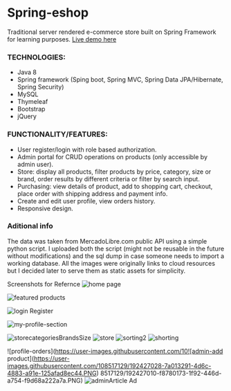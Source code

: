 # Spring-eshop
Traditional server rendered e-commerce store built on Spring Framework for learning purposes. [Live demo here](https://shoepp.herokuapp.com)

### TECHNOLOGIES:
* Java 8
* Spring framework (Sping boot, Spring MVC, Spring Data JPA/Hibernate, Spring Security)
* MySQL
* Thymeleaf
* Bootstrap
* jQuery

### FUNCTIONALITY/FEATURES:
* User register/login with role based authorization.
* Admin portal for CRUD operations on products (only accessible by admin user).
* Store: display all products, filter products by price, category, size or brand, order results by different criteria or filter by search input.
* Purchasing: view details of product, add to shopping cart, checkout, place order with shipping address and payment info.
* Create and edit user profile, view orders history.
* Responsive design.


### Aditional info
The data was taken from MercadoLibre.com public API using a simple python script. 
I uploaded both the script (might not be reusable in the future without modifications) 
and the sql dump in case someone needs to import a working database. 
All the images were originally links to cloud resources but I decided later to serve them as static assets for simplicity.


Screenshots for Refernce
![home page](https://user-images.githubusercontent.com/108517129/192426851-439b7d6f-06d4-4088-a87e-0ba2f8d499b9.PNG)

![featured products](https://user-images.githubusercontent.com/108517129/192426870-dbb9f215-6024-418d-8788-851db6ca542b.PNG)

![login Register](https://user-images.githubusercontent.com/108517129/192426915-3428729b-4a1b-4037-b694-317c2b9151ca.PNG)


![my-profile-section](https://user-images.githubusercontent.com/108517129/192426923-6136d478-50d6-40b1-957e-cbbf842b96d4.PNG)

![storecategoriesBrandsSize](https://user-images.githubusercontent.com/108517129/192426945-3ee034f2-2008-4523-ab09-375046d7dda6.PNG)
![store](https://user-images.githubusercontent.com/108517129/192426965-cb2fd7d8-deef-444d-a837-66f04133ef65.PNG)
![sorting2](https://user-images.githubusercontent.com/108517129/192426980-901035f9-1008-48b1-8460-7f43648c1fe8.PNG)
![shorting](https://user-images.githubusercontent.com/108517129/192426992-649e4aa1-ac8f-4b16-8367-13df02575d6d.PNG)

![profile-orders](https://user-images.githubusercontent.com/10![admin-add product](https://user-images.githubusercontent.com/108517129/192427028-7a013291-4d6c-4883-a91e-125afad8ec44.PNG)
8517129/192427010-f8780173-1f92-446d-a754-f9d68a222a7a.PNG)
![adminArticle Ad](https://user-images.githubusercontent.com/108517129/192427050-c08c2920-8a1e-42fe-b2df-0a03cd489293.PNG)
